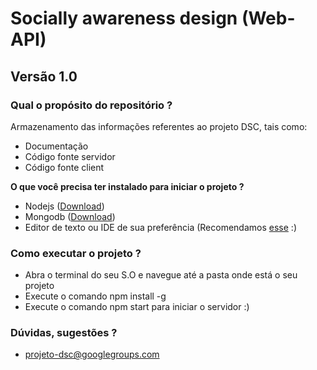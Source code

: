 # Socially awareness design (**Web-API**)

##  Versão 1.0 ##

### Qual o propósito do repositório ? ###

Armazenamento das informações referentes ao projeto DSC, tais como:

* Documentação
* Código fonte servidor
* Código fonte client

**O que você precisa ter instalado para iniciar o projeto ?**

* Nodejs ([Download](http://nodejs.org/download/))
* Mongodb ([Download](https://www.mongodb.org/downloads))
* Editor de texto ou IDE de sua preferência (Recomendamos  [esse](http://www.sublimetext.com/3)  :)

### Como executar o projeto ? ###

* Abra o terminal do seu S.O e navegue até a pasta onde está o seu projeto
* Execute o comando npm install -g
* Execute o comando npm start para iniciar o servidor :)

### Dúvidas, sugestões ? ###

* projeto-dsc@googlegroups.com